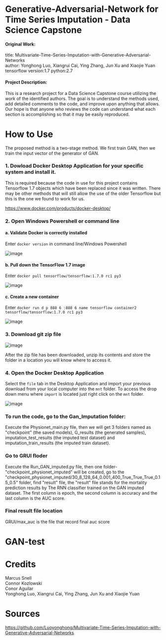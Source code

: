 # Generative-Adversarial-Network for Time Series Imputation - Data Science Capstone
#### Original Work:
title: Multivariate-Time-Series-Imputation-with-Generative-Adversarial-Networks\
author: Yonghong Luo, Xiangrui Cai, Ying Zhang, Jun Xu and Xiaojie Yuan\
tensorflow version:1.7 python:2.7

#### Project Description: 
This is a research project for a Data Science Capstone course utilizing the work of the identified authors.  The goal is to understand the methods used, add detailed comments to the code, and improve upon anything that allows.  Our hope is that anyone who reviews the code can understand what each section is accomplishing so that it may be easily reproduced.   

# How to Use
The proposed method is a two-stage method. We first train GAN, then we train the input vector of the generator of GAN.

### 1. Dowload Docker Desktop Application for your specific system and install it.
This is required because the code in use for this project contains Tensorflow 1.7 objects which have been replaced since it was written.  There may be other methods that will still allow the use of the older Tensorflow but this is the one we found to work for us.

https://www.docker.com/products/docker-desktop/

### 2. Open Windows Powershell or command line

#### a. Validate Docker is correctly installed

Enter `docker version` in command line/Windows Powershell

![image](https://github.com/user-attachments/assets/2812e749-110d-4c43-9878-c914fe3abda7)

#### b. Pull down the TensorFlow 1.7 image

Enter `docker pull tensorflow/tensorflow:1.7.0 rc1 py3`

![image](https://github.com/user-attachments/assets/9af7e386-cb93-4f6a-a390-2b5b67dd8ec1)

#### c. Create a new container

Enter `docker run d p 888 6 :888 6 name tensorflow container2 tensorflow/tensorflow:1.7.0 rc1 py3`

![image](https://github.com/user-attachments/assets/4fd398d5-12f6-46b0-9866-4f10c55fbff5)

### 3. Download git zip file

![image](https://github.com/user-attachments/assets/1d0ea635-c14c-4d06-8cf4-5efc1455c110)

After the zip file has been downloaded, unzip its contents and store the folder in a location you will know where to access it.

### 4. Open the Docker Desktop Application

Select the `file` tab in the Desktop Application and import your previous download from your local computer into the `mnt` folder. To access the drop down menu where `import` is located just right click on the `mnt` folder.

![image](https://github.com/user-attachments/assets/ad9e13fc-61f2-49f0-b318-31d89b4c7469)




### To run the code, go to the Gan_Imputation folder:
 Execute the Physionet_main.py file, then we will get 3 folders named as "checkpoint" (the saved models), G_results (the generated samples), imputation_test_results (the imputed test dataset) and imputation_train_results (the imputed train dataset).
 
### Go to GRUI floder
Execute the Run_GAN_imputed.py file, then one folder-"checkpoint_physionet_imputed" will be created, go to the "checkpoint_physionet_imputed/30_8_128_64_0.001_400_True_True_True_0.15_0.5" folder, find "result" file, the "result" file stands for the mortality prediction results by The RNN classifier trained on the GAN imputed dataset. The first column is epoch, the second column is accuracy and the last column is the AUC score.
### Final result file location
GRUI/max_auc  is the file that record final auc score
# GAN-test

# Credits
Marcus Snell\
Connor Kozlowski\
Conor Aguilar\
Yonghong Luo, Xiangrui Cai, Ying Zhang, Jun Xu and Xiaojie Yuan

# Sources
https://github.com/Luoyonghong/Multivariate-Time-Series-Imputation-with-Generative-Adversarial-Networks

